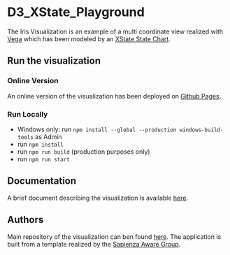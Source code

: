 # D3_XState_Playground
The Iris Visualization is an example of a multi coordinate view realized with [Vega](https://vega.github.io/vega/) which has been modeled by an [XState State Chart](https://github.com/davidkpiano/xstate).

## Run the visualization

### Online Version

An online version of the visualization has been deployed on [Github Pages](https://giovfiordeponti.github.io/D3_XState_Playground/dist).

### Run Locally
* Windows only: run `npm install --global --production windows-build-tools` as Admin
* run `npm install`
* run `npm run build` (production purposes only)
* run `npm run start`

## Documentation

A brief document describing the visualization is available [here](https://docs.google.com/document/d/1sk7hTEFk8jqbt0vfpPgmUH7FNPCHhnhhhxxyu7X7CNM/edit?usp=sharing).

## Authors
Main repository of the visualization can ben found [here](https://github.com/GiovFiordeponti/D3_XState_Playground). The application is built from a template realized by the [Sapienza Aware Group](https://github.com/aware-diag-sapienza/va-template/).


 

